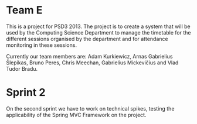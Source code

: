 Team E
=======

This is a project for PSD3 2013. The project is to create a system that will be used by the Computing Science Department 
to manage the timetable for the different sessions organised by the department and for attendance monitoring in these 
sessions. 

Currently our team members are: Adam Kurkiewicz, Arnas Gabrielius Šlepikas, Bruno Peres, Chris Meechan, 
Gabrielius Mickevičius and Vlad Tudor Bradu.


Sprint 2
========

On the second sprint we have to work on technical spikes, testing the applicability of the Spring MVC Framework on the project.

